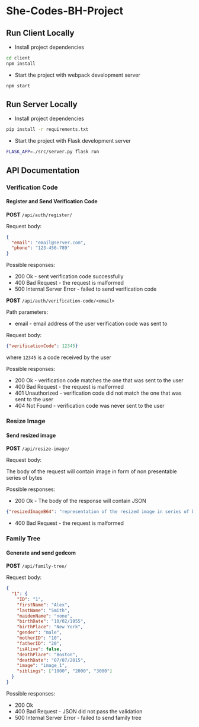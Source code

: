 # She-Codes-BH-Project

## Run Client Locally

* Install project dependencies

```bash
cd client
npm install
```

* Start the project with webpack development server

```bash
npm start
```

## Run Server Locally

* Install project dependencies

```bash
pip install -r requirements.txt
```

* Start the project with Flask development server

```bash
FLASK_APP=./src/server.py flask run
```

## API Documentation

### Verification Code

#### Register and Send Verification Code

**POST** `/api/auth/register/`

Request body:

```json
{
  "email": "email@server.com",
  "phone": "123-456-789"
}
```

Possible responses:

* 200 Ok - sent verification code successfully 
* 400 Bad Request - the request is malformed
* 500 Internal Server Error - failed to send verification code

**POST** `/api/auth/verification-code/<email>`

Path parameters:

* email - email address of the user verification code was sent to

Request body:

```json
{"verificationCode": 12345}
```

where `12345` is a code received by the user 

Possible responses:

* 200 Ok - verification code matches the one that was sent to the user
* 400 Bad Request - the request is malformed
* 401 Unauthorized - verification code did not match the one that was sent to the user
* 404 Not Found - verification code was never sent to the user


### Resize Image

#### Send resized image 

**POST** `/api/resize-image/`


Request body:

The body of the request will contain image in form of non presentable series of bytes 


Possible responses:

* 200 Ok - The body of the response will contain JSON 

```json
{"resizedImageB64": "representation of the resized image in series of bytes" }
```
* 400 Bad Request - the request is malformed



### Family Tree

#### Generate and send gedcom

**POST** `/api/family-tree/`


Request body:

```json
{
  "1": {
    "ID": "1",
    "firstName": "Alex",
    "lastName": "Smith",
    "maidenName": "none",
    "birthDate": "10/02/1955",
    "birthPlace": "New York",
    "gender": "male",
    "motherID": "10",
    "fatherID": "20",
    "isAlive": false,
    "deathPlace": "Boston",
    "deathDate": "07/07/2015",
    "image": "image_1",
    "siblings": ["1000", "2000", "3000"]
  }
}
```

Possible responses:

* 200 Ok
* 400 Bad Request - JSON did not pass the validation 
* 500 Internal Server Error - failed to send family tree 
